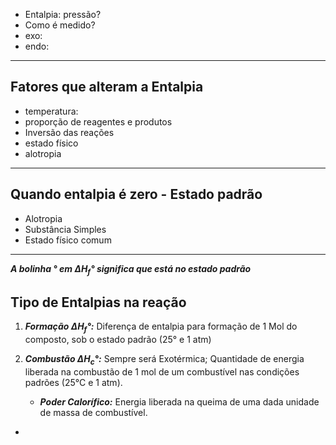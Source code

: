 
- Entalpia: pressão?
- Como é medido?
- exo:
- endo:


---

## Fatores que alteram a Entalpia

- temperatura:
- proporção de reagentes e produtos
- Inversão das reações
- estado físico
- alotropia
---
## Quando entalpia é zero - Estado padrão

- Alotropia
- Substância Simples
- Estado físico comum

---

***A bolinha ° em $\Delta H_{f}°$ significa que está no estado padrão***
## Tipo de Entalpias na reação


1. ***Formação $\Delta H_f°$:*** Diferença de entalpia para formação de 1 Mol do composto, sob o estado padrão (25° e 1 atm)

2.  ***Combustão $\Delta H_{c}°$:*** Sempre será Exotérmica; Quantidade de energia liberada na combustão de 1 mol de um combustível nas condições padrões (25°C e 1 atm).
	- ***Poder Calorífico:*** Energia liberada na queima de uma dada unidade de massa de combustível.
- 